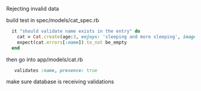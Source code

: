 Rejecting invalid data

build test in spec/models/cat_spec.rb
```ruby
  it "should validate name exists in the entry" do
    cat = Cat.create(age:3, enjoys: 'sleeping and more sleeping', image: 'somecatpic.org')
    expect(cat.errors[:name]).to_not be_empty
  end
```

then go into app/models/cat.rb
```ruby
   validates :name, presence: true
```


make sure database is receiving validations